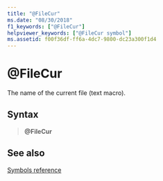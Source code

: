 ```yaml
---
title: "@FileCur"
ms.date: "08/30/2018"
f1_keywords: ["@FileCur"]
helpviewer_keywords: ["@FileCur symbol"]
ms.assetid: f00f36df-ff6a-4dc7-9800-dc23a300f1d4
---
```

# \@FileCur

The name of the current file (text macro).

## Syntax

> **\@FileCur**

## See also

[Symbols reference](symbols-reference.md)
